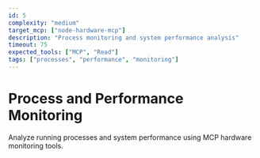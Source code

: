 ```yaml
---
id: 5
complexity: "medium"
target_mcp: ["node-hardware-mcp"]
description: "Process monitoring and system performance analysis"
timeout: 75
expected_tools: ["MCP", "Read"]
tags: ["processes", "performance", "monitoring"]
---
```


# Process and Performance Monitoring

Analyze running processes and system performance using MCP hardware monitoring tools.


